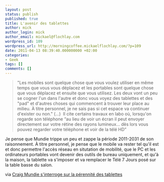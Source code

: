```yaml
---
layout: post
status: publish
published: true
title: L'avenir des tablettes
author: mick
author_login: mick
author_email: mickael@flochlay.com
wordpress_id: 109
wordpress_url: http://morningcoffee.mickaelflochlay.com/?p=109
date: 2011-04-13 08:39:40.000000000 +02:00
categories:
- Geek
tags: []
comments: []
---
```


> "Les mobiles sont quelque chose que vous voulez utiliser en même temps que vous vous déplacez et les portables sont
> quelque chose que vous déplacez et ensuite que vous utilisez. Les deux vont un peu se cogner l'un dans l'autre et
> donc vous voyez des tablettes et des "pad" et d'autres choses qui commencent à trouver leur place au milieu. 
> À titre personnel, je ne sais pas si cet espace va continuer d'exister ou non." (...) 
> Il cite certains travaux en labo où, lorsqu'on regarde son téléphone “au lieu de voir un écran il peut envoyer 
> directement sur votre rétine des rayons lumineux… dès lors vous pouvez regarder votre téléphone et voir de la télé HD”

Je pense que Mundie trippe un peu et zappe la période 2011-2031 de son raisonnement. À titre personnel, je pense que le 
mobile va rester tel qu'il est et donc permettre l'accès réseau en situtation de mobilité, que le PC et les ordinateurs 
portables vont devenir des outils de bureau uniquement, et qu'à la maison, la tablette va s'imposer et va remplacer 
le Télé 7 Jours posé sur la table basse du salon.

via [Craig Mundie s'interroge sur la pérennité des tablettes][1]

[1]: http://www.macgeneration.com/news/voir/194442/craig-mundie-s-interroge-sur-la-perennite-des-tablettes